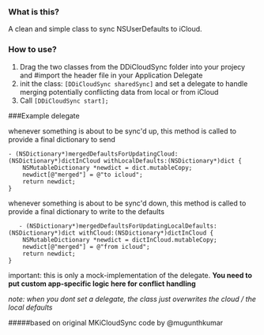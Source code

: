 ### What is this?
A clean and simple class to sync NSUserDefaults to iCloud.

### How to use?
1. Drag the two classes from the DDiCloudSync folder into your projecy and #import the header file in your Application Delegate
2. init the class: `[DDiCloudSync sharedSync]` and set a delegate to handle merging potentially conflicting data from local or from iCloud
3. Call `[DDiCloudSync start];`	

###Example delegate

whenever something is about to be sync'd up, this method is called to provide a final dictionary to send

    - (NSDictionary*)mergedDefaultsForUpdatingCloud:(NSDictionary*)dictInCloud withLocalDefaults:(NSDictionary*)dict {
        NSMutableDictionary *newdict = dict.mutableCopy;
        newdict[@"merged"] = @"to icloud";
        return newdict;
    }

whenever something is about to be sync'd down, this method is called to provide a final dictionary to write to the defaults


       - (NSDictionary*)mergedDefaultsForUpdatingLocalDefaults:(NSDictionary*)dict withCloud:(NSDictionary*)dictInCloud {
        NSMutableDictionary *newdict = dictInCloud.mutableCopy;
        newdict[@"merged"] = @"from icloud";
        return newdict;
    }

important: this is only a mock-implementation of the delegate. **You need to put custom app-specific logic here for conflict handling**
	
*note: when you dont set a delegate, the class just overwrites the cloud / the local defaults*

#####based on original MKiCloudSync code by @mugunthkumar
